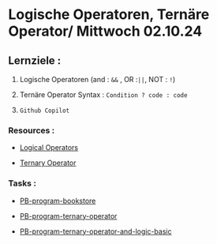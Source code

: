 # Logische Operatoren, Ternäre Operator/ Mittwoch 02.10.24

## Lernziele :

1. Logische Operatoren (and : `&&` , OR :`||`, NOT : `!`)

2. Ternäre Operator Syntax : `Condition ? code : code`

3. `Github Copilot`

### Resources :

- [Logical Operators](https://developer.mozilla.org/en-US/docs/Web/JavaScript/Reference/Operators/Logical_AND)

- [Ternary Operator](https://developer.mozilla.org/en-US/docs/Web/JavaScript/Reference/Operators/Conditional_operator)

### Tasks :

- [PB-program-bookstore](https://classroom.github.com/a/7C1PJd7W)

- [PB-program-ternary-operator](https://classroom.github.com/a/8zLZyD4d)

- [PB-program-ternary-operator-and-logic-basic]()
